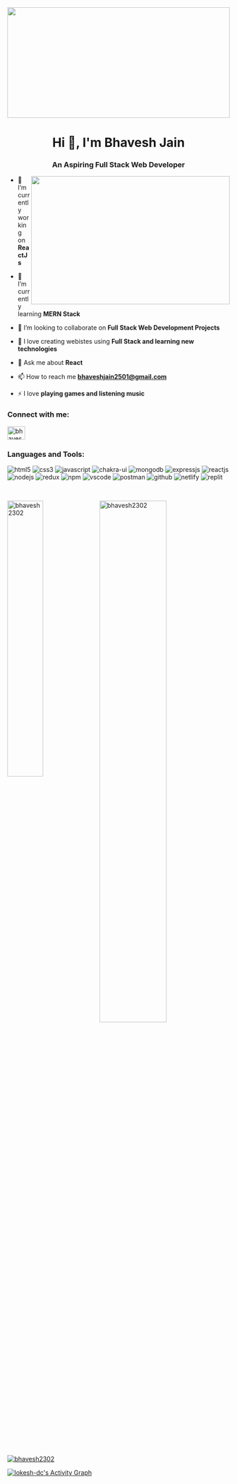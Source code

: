 <img  width="100%" height="250px" src="https://miro.medium.com/max/676/0*RlGEUGQng_v_LtMT.jpeg"/>
<h1 align="center">Hi 👋, I'm Bhavesh Jain</h1>

<h3 align="center">An Aspiring Full Stack Web Developer</h3>

 <img align="right" width="450px" height="290px" src="https://images.unsplash.com/photo-1581309638082-877cb8132535?ixlib=rb-1.2.1&ixid=MnwxMjA3fDB8MHxwaG90by1wYWdlfHx8fGVufDB8fHx8&auto=format&fit=crop&w=870&q=80"/>

- 🔭 I’m currently working on **ReactJs**

- 🌱 I’m currently learning **MERN Stack**

- 👯 I’m looking to collaborate on **Full Stack Web Development Projects**

- 🤝 I love creating webistes using **Full Stack  and learning new technologies**

- 💬 Ask me about **React**

- 📫 How to reach me **bhaveshjain2501@gmail.com**

- ⚡ I love **playing games and listening music**












<h3 align="left">Connect with me:</h3>
<p align="left">
<a href="https://linkedin.com/in/bhavesh-jain-b86120173/" target="blank"><img align="center" src="https://raw.githubusercontent.com/rahuldkjain/github-profile-readme-generator/master/src/images/icons/Social/linked-in-alt.svg" alt="bhavesh-jain-b86120173/" height="30" width="40" /></a>
</p>


<h3 align="left">Languages and Tools:</h3>
<p>
    <img src="https://img.shields.io/badge/HTML5-E34F26?style=for-the-badge&logo=html5&logoColor=white" alt="html5" />
    <img src="https://img.shields.io/badge/CSS3-1572B6?style=for-the-badge&logo=css3&logoColor=white" alt="css3" />
    <img src="https://img.shields.io/badge/JavaScript-323330?style=for-the-badge&logo=javascript&logoColor=F7DF1E" alt="javascript" />
    <img src="https://img.shields.io/badge/Chakra%20UI-3bc7bd?style=for-the-badge&logo=chakraui&logoColor=white" alt="chakra-ui" />
    <img src="https://img.shields.io/badge/MongoDB-4EA94B?style=for-the-badge&logo=mongodb&logoColor=white" alt="mongodb" />
    <img src="https://img.shields.io/badge/Express.js-000000?style=for-the-badge&logo=express&logoColor=white" alt="expressjs" />
    <img src="https://img.shields.io/badge/React-20232A?style=for-the-badge&logo=react&logoColor=61DAFB" alt="reactjs" />
    <img src="https://img.shields.io/badge/Node.js-339933?style=for-the-badge&logo=nodedotjs&logoColor=white" alt="nodejs" />
    <img src="https://img.shields.io/badge/Redux-593D88?style=for-the-badge&logo=redux&logoColor=white" alt="redux" />
    <img src="https://img.shields.io/badge/npm-CB3837?style=for-the-badge&logo=npm&logoColor=white" alt="npm" />
    <img src="https://img.shields.io/badge/VSCode-0078D4?style=for-the-badge&logo=visual%20studio%20code&logoColor=white" alt="vscode" />
    <img src="https://img.shields.io/badge/Postman-FF6C37?style=for-the-badge&logo=Postman&logoColor=white" alt="postman" />
    <img src="https://img.shields.io/badge/GitHub-100000?style=for-the-badge&logo=github&logoColor=white" alt="github" />
    <img src="https://img.shields.io/badge/Netlify-00C7B7?style=for-the-badge&logo=netlify&logoColor=white" alt="netlify" />
    <img src="https://img.shields.io/badge/replit-667881?style=for-the-badge&logo=replit&logoColor=white" alt="replit" /> 
</p>
<br>




<div style={{display:"flex", gap:"4%" }}><img align="left" width="40%" src="https://github-readme-stats.vercel.app/api/top-langs?username=bhavesh2302&show_icons=true&locale=en&layout=compact" alt="bhavesh2302" />

&nbsp;<img  width="55%" src="https://github-readme-stats.vercel.app/api?username=bhavesh2302&show_icons=true&locale=en" alt="bhavesh2302" /></div>


<p align="left"> <a href="https://github.com/ryo-ma/github-profile-trophy"><img src="https://github-profile-trophy.vercel.app/?username=bhavesh2302" alt="bhavesh2302" /></a> </p>

<a href="https://github.com/Bhavesh2302/github-readme-activity-graph">
  <img alt="lokesh-dc's Activity Graph" src="https://activity-graph.herokuapp.com/graph?username=Bhavesh2302&bg_color=0D1117&color=5BCDEC&line=5BCDEC&point=FFFFFF&hide_border=true" />
</a>



   
